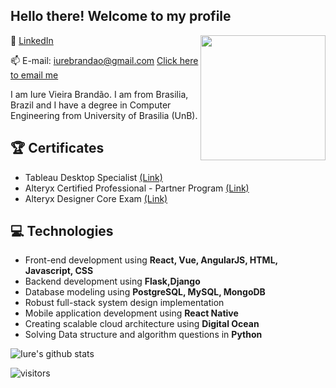 <h2> Hello there! Welcome to my profile</h2>

<img align='right' src='https://user-images.githubusercontent.com/5713670/87202985-820dcb80-c2b6-11ea-9f56-7ec461c497c3.gif' width='200"'>

:link: [LinkedIn](https://www.linkedin.com/in/iure-vieira-brandão-a6a443147/)

📫 E-mail: iurebrandao@gmail.com [Click here to email me](mailto:iurebrandao@gmail.com)

I am Iure Vieira Brandão. I am from Brasilia, Brazil and I have a degree in Computer Engineering from University of Brasilia (UnB). 

## :trophy: Certificates
* Tableau Desktop Specialist [(Link)](https://www.youracclaim.com/badges/0811d45d-fe11-4d51-a45f-f1a27e002b8c/linked_in_profile)
* Alteryx Certified Professional - Partner Program [(Link)](https://drive.google.com/file/d/1Fpig0mNcVKffB2CJKnF3_ZJUr_R7426P/view)
* Alteryx Designer Core Exam [(Link)](https://s3.us-east-2.amazonaws.com/ayx.certificates/20190324_AlterxDesignerCore9kFVPVTV65kNRdlW6xmMaVnVtNGdNJj5VbPBnVuNGbK12oVRahWOt90MrRVT.pdf)

## :computer: Technologies
- Front-end development using **React, Vue, AngularJS, HTML, Javascript, CSS**
- Backend development using **Flask,Django**
- Database modeling using **PostgreSQL, MySQL, MongoDB**
- Robust full-stack system design implementation
- Mobile application development using **React Native**
- Creating scalable cloud architecture using **Digital Ocean**
- Solving Data structure and algorithm questions in **Python**

![Iure's github stats](https://github-readme-stats.vercel.app/api?username=iurebrandao&hide=["issues"]&show_icons=true)

![visitors](https://visitor-badge.glitch.me/badge?page_id=iurebrandao)
